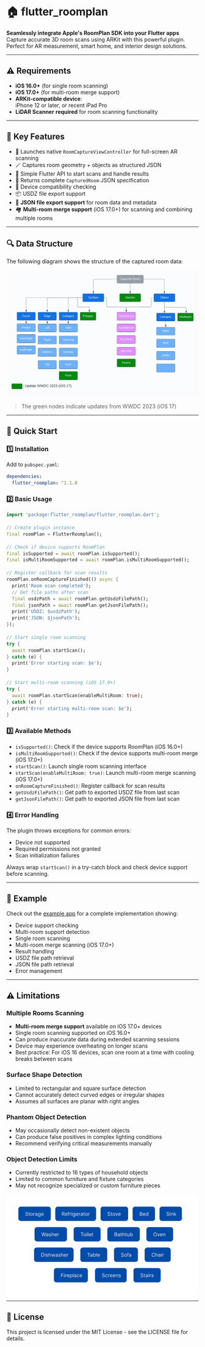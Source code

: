 # 🏠 flutter_roomplan

**Seamlessly integrate Apple's RoomPlan SDK into your Flutter apps**  
Capture accurate 3D room scans using ARKit with this powerful plugin. Perfect for AR measurement, smart home, and interior design solutions.

---

## ⚠️ Requirements

- **iOS 16.0+** (for single room scanning)
- **iOS 17.0+** (for multi-room merge support)
- **ARKit-compatible device**:  
  iPhone 12 or later, or recent iPad Pro
- **LiDAR Scanner** **required** for room scanning functionality

---

## 📌 Key Features

- 📸 Launches native `RoomCaptureViewController` for full-screen AR scanning
- 🪄 Captures room geometry + objects as structured JSON
- 🔗 Simple Flutter API to start scans and handle results
- 🚀 Returns complete `CapturedRoom` JSON specification
- 📱 Device compatibility checking
- 📦 USDZ file export support
- 📜 **JSON file export support** for room data and metadata
- 🏘️ **Multi-room merge support** (iOS 17.0+) for scanning and combining multiple rooms

---

## 🔍 Data Structure

The following diagram shows the structure of the captured room data:

![RoomPlan Data Structure](assets/roomplan_structure.png)

> The green nodes indicate updates from WWDC 2023 (iOS 17)

---

## 🚀 Quick Start

### 1️⃣ Installation

Add to `pubspec.yaml`:

```yaml
dependencies:
  flutter_roomplan: ^1.1.0
```

### 2️⃣ Basic Usage

```dart
import 'package:flutter_roomplan/flutter_roomplan.dart';

// Create plugin instance
final roomPlan = FlutterRoomplan();

// Check if device supports RoomPlan
final isSupported = await roomPlan.isSupported();
final isMultiRoomSupported = await roomPlan.isMultiRoomSupported();

// Register callback for scan results
roomPlan.onRoomCaptureFinished(() async {
  print('Room scan completed');
  // Get file paths after scan
  final usdzPath = await roomPlan.getUsdzFilePath();
  final jsonPath = await roomPlan.getJsonFilePath();
  print('USDZ: $usdzPath');
  print('JSON: $jsonPath');
});

// Start single room scanning
try {
  await roomPlan.startScan();
} catch (e) {
  print('Error starting scan: $e');
}

// Start multi-room scanning (iOS 17.0+)
try {
  await roomPlan.startScan(enableMultiRoom: true);
} catch (e) {
  print('Error starting multi-room scan: $e');
}
```

### 3️⃣ Available Methods

- `isSupported()`: Check if the device supports RoomPlan (iOS 16.0+)
- `isMultiRoomSupported()`: Check if the device supports multi-room merge (iOS 17.0+)
- `startScan()`: Launch single room scanning interface
- `startScan(enableMultiRoom: true)`: Launch multi-room merge scanning (iOS 17.0+)
- `onRoomCaptureFinished()`: Register callback for scan results
- `getUsdzFilePath()`: Get path to exported USDZ file from last scan
- `getJsonFilePath()`: Get path to exported JSON file from last scan

### 4️⃣ Error Handling

The plugin throws exceptions for common errors:

- Device not supported
- Required permissions not granted
- Scan initialization failures

Always wrap `startScan()` in a try-catch block and check device support before scanning.

---

## 📝 Example

Check out the [example app](example/lib/main.dart) for a complete implementation showing:

- Device support checking
- Multi-room support detection
- Single room scanning
- Multi-room merge scanning (iOS 17.0+)
- Result handling
- USDZ file path retrieval
- JSON file path retrieval
- Error management

---

## ⚠️ Limitations

### Multiple Rooms Scanning

- **Multi-room merge support** available on iOS 17.0+ devices
- Single room scanning supported on iOS 16.0+
- Can produce inaccurate data during extended scanning sessions
- Device may experience overheating on longer scans
- Best practice: For iOS 16 devices, scan one room at a time with cooling breaks between scans

### Surface Shape Detection

- Limited to rectangular and square surface detection
- Cannot accurately detect curved edges or irregular shapes
- Assumes all surfaces are planar with right angles

### Phantom Object Detection

- May occasionally detect non-existent objects
- Can produce false positives in complex lighting conditions
- Recommend verifying critical measurements manually

### Object Detection Limits

- Currently restricted to 16 types of household objects
- Limited to common furniture and fixture categories
- May not recognize specialized or custom furniture pieces

![RoomPlan Supported Objects](assets/object.png)

---

## 📄 License

This project is licensed under the MIT License - see the LICENSE file for details.
